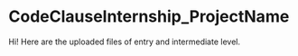 # CodeClauseInternship_ProjectName
Hi! Here are the uploaded files of entry and intermediate level.

